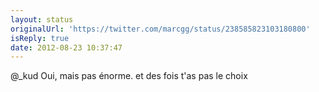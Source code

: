 ```yaml
---
layout: status
originalUrl: 'https://twitter.com/marcgg/status/238585823103180800'
isReply: true
date: 2012-08-23 10:37:47
---
```


@_kud Oui, mais pas énorme. et des fois t'as pas le choix
